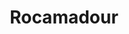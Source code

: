 ---
guid: "0573c74433bf"
title: "Rocamadour"
latlng: "44.799366, 1.616278"
videoId: "-HDXn16rvvs" 
---